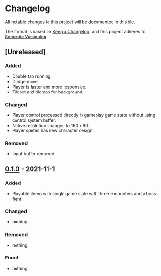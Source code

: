 # Changelog
All notable changes to this project will be documented in this file.

The format is based on [Keep a Changelog](https://keepachangelog.com/en/1.0.0/),
and this project adheres to [Semantic Versioning](https://semver.org/spec/v2.0.0.html).

## [Unreleased]
### Added 
- Double tap running.
- Dodge move.
- Player is faster and more responsive.
- Tileset and tilemap for background.

### Changed
- Player control processed directly in gameplay game state without using control system buffer.
- Native resolution changed to 160 x 90.
- Player sprites has new character design.

### Removed
- Input buffer removed.

## [0.1.0] - 2021-11-1
### Added
 - Playable demo with single game state with three encounters and a boss fight.

### Changed
- nothing

### Removed
- nothing

### Fixed
- nothing

[0.1.0]: https://github.com/balldrix/hive/releases/tag/v0.1.0
